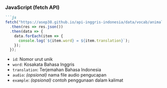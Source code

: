 ### JavaScript (fetch API)
```markdown
```js
fetch("https://asep38.github.io/api-inggris-indonesia/data/vocab/animals.json")
  .then(res => res.json())
  .then(data => {
    data.forEach(item => {
      console.log(`${item.word} = ${item.translation}`);
    });
  });
```

- `id`: Nomor urut unik
- `word`: Kosakata Bahasa Inggris
- `translation`: Terjemahan Bahasa Indonesia
- `audio`: *(opsional)* nama file audio pengucapan
- `example`: *(opsional)* contoh penggunaan dalam kalimat
